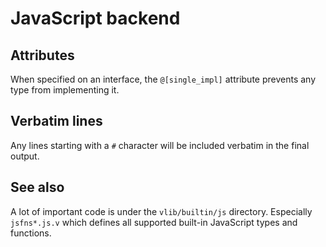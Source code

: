 # JavaScript backend

## Attributes

When specified on an interface, the `@[single_impl]` attribute prevents any type from
implementing it.

## Verbatim lines

Any lines starting with a `#` character will be included verbatim in the final output.

## See also

A lot of important code is under the `vlib/builtin/js` directory. Especially
`jsfns*.js.v` which defines all supported built-in JavaScript types and functions.